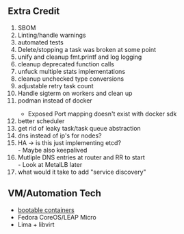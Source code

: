 ## Extra Credit

<ol>
<li> SBOM </li>
<li> Linting/handle warnings </li>
<li> automated tests</li>
<li> Delete/stopping a task was broken at some point </li>
<li> unify and cleanup fmt.printf and log logging </li>
<li> cleanup deprecated function calls </li>
<li> unfuck multiple stats implementations </li>
<li> cleanup unchecked type conversions </li>
<li> adjustable retry task count </li>
<li> Handle sigterm on workers and clean up </li>
<li> podman instead of docker</li>
    <ul>
        <li>Exposed Port mapping doesn't exist with docker sdk</li>
    </ul>
<li> better scheduler </li>
<li> get rid of leaky task/task queue abstraction </li>
<li> dns instead of ip's for nodes? </li>
<li> HA -> is this just implementing etcd?</li>
    - Maybe also keepalived
<li> Mutliple DNS entries at router and RR to start</li>
    - Look at MetalLB later
<li> what would it take to add "service discovery"</li>
</ol>

## VM/Automation Tech

- [bootable containers](https://fedoramagazine.org/get-involved-with-fedora-bootable-containers/)
- Fedora CoreOS/LEAP Micro
- Lima + libvirt